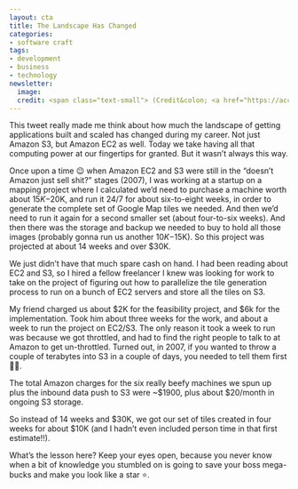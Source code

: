 ```yaml
---
layout: cta
title: The Landscape Has Changed
categories:
- software craft
tags:
- development
- business
- technology
newsletter:
  image:
  credit: <span class="text-small"> (Credit&colon; <a href="https://accordingtodevin.tumblr.com/">According to Devin</a>)</span>
---
```

This tweet really made me think about how much the landscape of getting applications built and scaled has changed during my career. Not just Amazon S3, but Amazon EC2 as well. Today we take having all that computing power at our fingertips for granted. But it wasn’t always this way.

Once upon a time 😉 when Amazon EC2 and S3 were still in the “doesn’t Amazon just sell shit?” stages (2007), I was working at a startup on a mapping project where I calculated we’d need to purchase a machine worth about $15K-$20K, and run it 24/7 for about six-to-eight weeks, in order to generate the complete set of Google Map tiles we needed. And then we’d need to run it again for a second smaller set (about four-to-six weeks). And then there was the storage and backup we needed to buy to hold all those images (probably gonna run us another $10K-$15K). So this project was projected at about 14 weeks and over $30K.

We just didn’t have that much spare cash on hand. I had been reading about EC2 and S3, so I hired a fellow freelancer I knew was looking for work to take on the project of figuring out how to parallelize the tile generation process to run on a bunch of EC2 servers and store all the tiles on S3.

My friend charged us about $2K for the feasibility project, and $6k for the implementation. Took him about three weeks for the work, and about a week to run the project on EC2/S3. The only reason it took a week to run was because we got throttled, and had to find the right people to talk to at Amazon to get un-throttled. Turned out, in 2007, if you wanted to throw a couple of terabytes into S3 in a couple of days, you needed to tell them first 🤷‍♀️.

The total Amazon charges for the six really beefy machines we spun up plus the inbound data push to S3 were ~$1900, plus about $20/month in ongoing S3 storage.

So instead of 14 weeks and $30K, we got our set of tiles created in four weeks for about $10K (and I hadn’t even included person time in that first estimate!!).

What’s the lesson here? Keep your eyes open, because you never know when a bit of knowledge you stumbled on is going to save your boss mega-bucks and make you look like a star ⭐️.